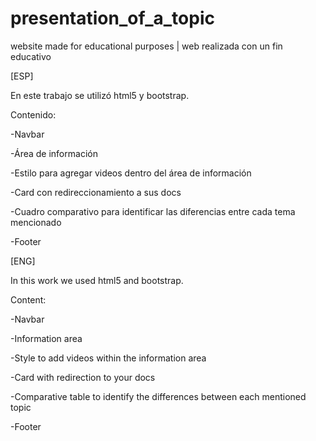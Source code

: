 # presentation_of_a_topic
website made for educational purposes | web realizada con un fin educativo


[ESP]

En este trabajo se utilizó html5 y bootstrap.

Contenido: 

-Navbar

-Área de información

-Estilo para agregar videos dentro del área de información

-Card con redireccionamiento a sus docs

-Cuadro comparativo para identificar las diferencias entre cada tema mencionado

-Footer

[ENG]

In this work we used html5 and bootstrap.

Content:

-Navbar

-Information area

-Style to add videos within the information area

-Card with redirection to your docs

-Comparative table to identify the differences between each mentioned topic

-Footer
